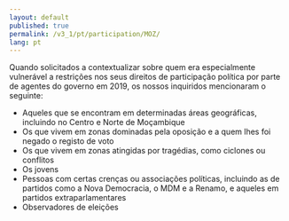```yaml
---
layout: default
published: true
permalink: /v3_1/pt/participation/MOZ/
lang: pt
---
```


Quando solicitados a contextualizar sobre quem era especialmente vulnerável a restrições nos seus direitos de participação política por parte de agentes do governo em 2019, os nossos inquiridos mencionaram o seguinte:

-	Aqueles que se encontram em determinadas áreas geográficas, incluindo no Centro e Norte de Moçambique
-	Os que vivem em zonas dominadas pela oposição e a quem lhes foi negado o registo de voto 
-	Os que vivem em zonas atingidas por tragédias, como ciclones ou conflitos
-	Os jovens 
-	Pessoas com certas crenças ou associações políticas, incluindo as de partidos como a Nova Democracia, o MDM e a Renamo, e aqueles em partidos extraparlamentares
-	Observadores de eleições

